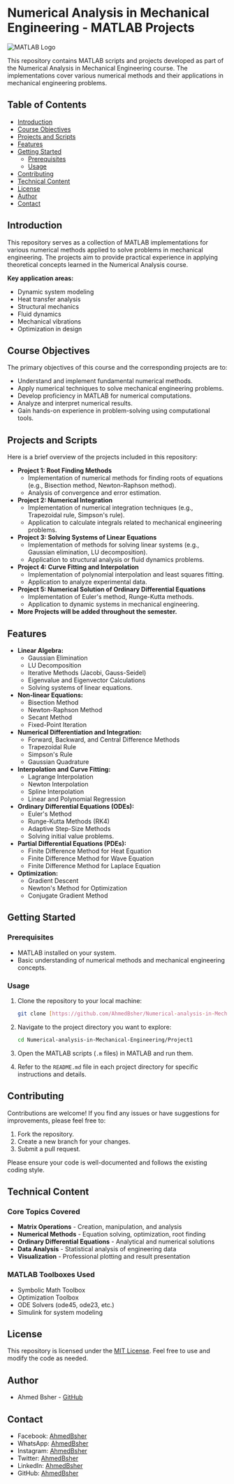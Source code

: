 # Numerical Analysis in Mechanical Engineering - MATLAB Projects
![MATLAB Logo](https://www.mathworks.com/etc/designs/mathworks/img/pic-header-mathworks-logo.svg)

This repository contains MATLAB scripts and projects developed as part of the Numerical Analysis in Mechanical Engineering course. The implementations cover various numerical methods and their applications in mechanical engineering problems.


## Table of Contents
- [Introduction](#introduction)
- [Course Objectives](#course-objectives)
- [Projects and Scripts](#projects-and-scripts)
- [Features](#features)
- [Getting Started](#getting-started)
  - [Prerequisites](#prerequisites)
  - [Usage](#usage)
- [Contributing](#contributing)
- [Technical Content](#technical-content)
- [License](#license)
- [Author](#author)
- [Contact](#contact)

## Introduction
This repository serves as a collection of MATLAB implementations for various numerical methods applied to solve problems in mechanical engineering. The projects aim to provide practical experience in applying theoretical concepts learned in the Numerical Analysis course.

**Key application areas:**
- Dynamic system modeling
- Heat transfer analysis
- Structural mechanics
- Fluid dynamics
- Mechanical vibrations
- Optimization in design

## Course Objectives
The primary objectives of this course and the corresponding projects are to:

-   Understand and implement fundamental numerical methods.
-   Apply numerical techniques to solve mechanical engineering problems.
-   Develop proficiency in MATLAB for numerical computations.
-   Analyze and interpret numerical results.
-   Gain hands-on experience in problem-solving using computational tools.


## Projects and Scripts
Here is a brief overview of the projects included in this repository:
-   **Project 1: Root Finding Methods**
    - Implementation of numerical methods for finding roots of equations (e.g., Bisection method, Newton-Raphson method).
    - Analysis of convergence and error estimation.
-   **Project 2: Numerical Integration**
    - Implementation of numerical integration techniques (e.g., Trapezoidal rule, Simpson's rule).
    - Application to calculate integrals related to mechanical engineering problems.
-   **Project 3: Solving Systems of Linear Equations**
    - Implementation of methods for solving linear systems (e.g., Gaussian elimination, LU decomposition).
    - Application to structural analysis or fluid dynamics problems.
-   **Project 4: Curve Fitting and Interpolation**
    - Implementation of polynomial interpolation and least squares fitting.
    - Application to analyze experimental data.
-   **Project 5: Numerical Solution of Ordinary Differential Equations**
    - Implementation of Euler's method, Runge-Kutta methods.
    - Application to dynamic systems in mechanical engineering.
-   **More Projects will be added throughout the semester.**

## Features
-   **Linear Algebra:**
    -   Gaussian Elimination
    -   LU Decomposition
    -   Iterative Methods (Jacobi, Gauss-Seidel)
    -   Eigenvalue and Eigenvector Calculations
    -   Solving systems of linear equations.
-   **Non-linear Equations:**
    -   Bisection Method
    -   Newton-Raphson Method
    -   Secant Method
    -   Fixed-Point Iteration
-   **Numerical Differentiation and Integration:**
    -   Forward, Backward, and Central Difference Methods
    -   Trapezoidal Rule
    -   Simpson's Rule
    -   Gaussian Quadrature
-   **Interpolation and Curve Fitting:**
    -   Lagrange Interpolation
    -   Newton Interpolation
    -   Spline Interpolation
    -   Linear and Polynomial Regression
-   **Ordinary Differential Equations (ODEs):**
    -   Euler's Method
    -   Runge-Kutta Methods (RK4)
    -   Adaptive Step-Size Methods
    -   Solving initial value problems.
-   **Partial Differential Equations (PDEs):**
    -   Finite Difference Method for Heat Equation
    -   Finite Difference Method for Wave Equation
    -   Finite Difference Method for Laplace Equation
-   **Optimization:**
    -   Gradient Descent
    -   Newton's Method for Optimization
    -   Conjugate Gradient Method

## Getting Started

### Prerequisites

-   MATLAB installed on your system.
-   Basic understanding of numerical methods and mechanical engineering concepts.

### Usage

1.  Clone the repository to your local machine:

    ```bash
    git clone [https://github.com/AhmedBsher/Numerical-analysis-in-Mechanical-Engineering.git](https://github.com/AhmedBsher/Numerical-analysis-in-Mechanical-Engineering.git)
    ```

2.  Navigate to the project directory you want to explore:

    ```bash
    cd Numerical-analysis-in-Mechanical-Engineering/Project1
    ```

3.  Open the MATLAB scripts (`.m` files) in MATLAB and run them.

4.  Refer to the `README.md` file in each project directory for specific instructions and details.

## Contributing

Contributions are welcome! If you find any issues or have suggestions for improvements, please feel free to:

1.  Fork the repository.
2.  Create a new branch for your changes.
3.  Submit a pull request.

Please ensure your code is well-documented and follows the existing coding style.

## Technical Content

### Core Topics Covered
- **Matrix Operations** - Creation, manipulation, and analysis
- **Numerical Methods** - Equation solving, optimization, root finding
- **Ordinary Differential Equations** - Analytical and numerical solutions
- **Data Analysis** - Statistical analysis of engineering data
- **Visualization** - Professional plotting and result presentation

### MATLAB Toolboxes Used
- Symbolic Math Toolbox
- Optimization Toolbox
- ODE Solvers (ode45, ode23, etc.)
- Simulink for system modeling

## License

This repository is licensed under the [MIT License](LICENSE). Feel free to use and modify the code as needed.

## Author

-   Ahmed Bsher - [GitHub](https://github.com/AhmedBsher)

## Contact

- Facebook: [AhmedBsher](https://www.facebook.com/ahmed.bsher.33046)
- WhatsApp: [AhmedBsher](https://wa.me/qr/QNMYGNUDKIDAK1)
- Instagram: [AhmedBsher](https://www.instagram.com/iahmedbsher/)
- Twitter: [AhmedBsher](https://twitter.com/ahmedbsher_)
- LinkedIn: [AhmedBsher](https://www.linkedin.com/in/ahmed-bsher-921242232/)
- GitHub: [AhmedBsher](https://github.com/AhmedBsher)
